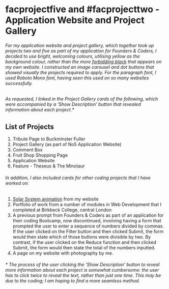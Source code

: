 # facprojectfive and #facprojecttwo - Application Website and Project Gallery
###### For my application website and project gallery, which together took up projects two and five as part of my application for Founders & Coders, I decided to use bright, welcoming colours, utilising yellow as the background colour, rather than the more [forbidding black](http://www.dominicsimpson.co.uk) that appears on my own website. I constructed an image carousel and dot buttons that showed visually the projects required to apply. For the paragraph font, I used Roboto Mono font, having seen this used on so many websites successfully. 
###### As requested, I linked in the Project Gallery cards of the following, which were accompanied by a 'Show Description' button that revealed information about each project.*
## List of Projects
1. Tribute Page to Buckminster Fuller
2. Project Gallery (as part of No5 Application Website)
3. Comment Box
4. Fruit Shop Shopping Page
5. Application Website
6. Feature - Theseus & The Minotaur
###### In addition, I also included cards for other coding projects that I have worked on:
1. [Solar System animation](http://www.dominicsimpson.co.uk/animation.html) from my website
2. Portfolio of work from a number of modules in Web Development that I completed at Birkbeck College, central London
3. A previous prompt from Founders & Coders as part of an application for their coding Bootcamp, now discontinued, involving having a form that prompted the user to enter a sequence of numbers divided by commas. If the user clicked on the Filter button and then clicked Submit, the form would then state which of those buttons were divisible by two. By contrast, if the user clicked on the Reduce function and then clicked Submit, the form would then state the total of the numbers inputted.
4. A page on my website with photography by me.

###### * The process of the user clicking the 'Show Description' button to reveal more information about each project is somewhat cumbersome: the user has to click twice to reveal the text, rather than just one time. This may be due to the coding; I am hoping to find a more seamless method. 
